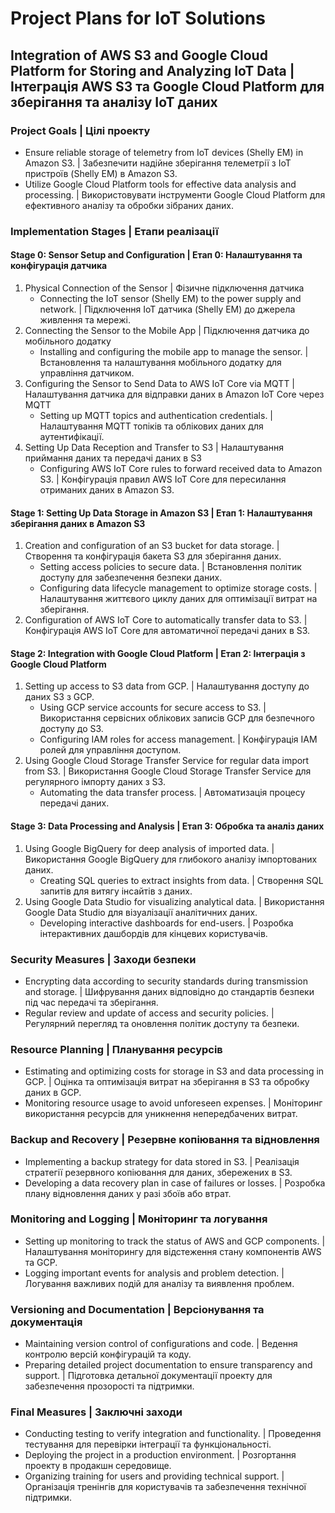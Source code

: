 # Project Plans for IoT Solutions

## Integration of AWS S3 and Google Cloud Platform for Storing and Analyzing IoT Data | Інтеграція AWS S3 та Google Cloud Platform для зберігання та аналізу IoT даних

### Project Goals | Цілі проекту
- Ensure reliable storage of telemetry from IoT devices (Shelly EM) in Amazon S3. | Забезпечити надійне зберігання телеметрії з IoT пристроїв (Shelly EM) в Amazon S3.
- Utilize Google Cloud Platform tools for effective data analysis and processing. | Використовувати інструменти Google Cloud Platform для ефективного аналізу та обробки зібраних даних.

### Implementation Stages | Етапи реалізації

#### Stage 0: Sensor Setup and Configuration | Етап 0: Налаштування та конфігурація датчика
1. Physical Connection of the Sensor | Фізичне підключення датчика
   - Connecting the IoT sensor (Shelly EM) to the power supply and network. | Підключення IoT датчика (Shelly EM) до джерела живлення та мережі.
2. Connecting the Sensor to the Mobile App | Підключення датчика до мобільного додатку
   - Installing and configuring the mobile app to manage the sensor. | Встановлення та налаштування мобільного додатку для управління датчиком.
3. Configuring the Sensor to Send Data to AWS IoT Core via MQTT | Налаштування датчика для відправки даних в Amazon IoT Core через MQTT
   - Setting up MQTT topics and authentication credentials. | Налаштування MQTT топіків та облікових даних для аутентифікації.
4. Setting Up Data Reception and Transfer to S3 | Налаштування приймання даних та передачі даних в S3
   - Configuring AWS IoT Core rules to forward received data to Amazon S3. | Конфігурація правил AWS IoT Core для пересилання отриманих даних в Amazon S3.

#### Stage 1: Setting Up Data Storage in Amazon S3 | Етап 1: Налаштування зберігання даних в Amazon S3
1. Creation and configuration of an S3 bucket for data storage. | Створення та конфігурація бакета S3 для зберігання даних.
   - Setting access policies to secure data. | Встановлення політик доступу для забезпечення безпеки даних.
   - Configuring data lifecycle management to optimize storage costs. | Налаштування життєвого циклу даних для оптимізації витрат на зберігання.
2. Configuration of AWS IoT Core to automatically transfer data to S3. | Конфігурація AWS IoT Core для автоматичної передачі даних в S3.

#### Stage 2: Integration with Google Cloud Platform | Етап 2: Інтеграція з Google Cloud Platform
1. Setting up access to S3 data from GCP. | Налаштування доступу до даних S3 з GCP.
   - Using GCP service accounts for secure access to S3. | Використання сервісних облікових записів GCP для безпечного доступу до S3.
   - Configuring IAM roles for access management. | Конфігурація IAM ролей для управління доступом.
2. Using Google Cloud Storage Transfer Service for regular data import from S3. | Використання Google Cloud Storage Transfer Service для регулярного імпорту даних з S3.
   - Automating the data transfer process. | Автоматизація процесу передачі даних.

#### Stage 3: Data Processing and Analysis | Етап 3: Обробка та аналіз даних
1. Using Google BigQuery for deep analysis of imported data. | Використання Google BigQuery для глибокого аналізу імпортованих даних.
   - Creating SQL queries to extract insights from data. | Створення SQL запитів для витягу інсайтів з даних.
2. Using Google Data Studio for visualizing analytical data. | Використання Google Data Studio для візуалізації аналітичних даних.
   - Developing interactive dashboards for end-users. | Розробка інтерактивних дашбордів для кінцевих користувачів.

### Security Measures | Заходи безпеки
- Encrypting data according to security standards during transmission and storage. | Шифрування даних відповідно до стандартів безпеки під час передачі та зберігання.
- Regular review and update of access and security policies. | Регулярний перегляд та оновлення політик доступу та безпеки.

### Resource Planning | Планування ресурсів
- Estimating and optimizing costs for storage in S3 and data processing in GCP. | Оцінка та оптимізація витрат на зберігання в S3 та обробку даних в GCP.
- Monitoring resource usage to avoid unforeseen expenses. | Моніторинг використання ресурсів для уникнення непередбачених витрат.

### Backup and Recovery | Резервне копіювання та відновлення
- Implementing a backup strategy for data stored in S3. | Реалізація стратегії резервного копіювання для даних, збережених в S3.
- Developing a data recovery plan in case of failures or losses. | Розробка плану відновлення даних у разі збоїв або втрат.

### Monitoring and Logging | Моніторинг та логування
- Setting up monitoring to track the status of AWS and GCP components. | Налаштування моніторингу для відстеження стану компонентів AWS та GCP.
- Logging important events for analysis and problem detection. | Логування важливих подій для аналізу та виявлення проблем.

### Versioning and Documentation | Версіонування та документація
- Maintaining version control of configurations and code. | Ведення контролю версій конфігурацій та коду.
- Preparing detailed project documentation to ensure transparency and support. | Підготовка детальної документації проекту для забезпечення прозорості та підтримки.

### Final Measures | Заключні заходи
- Conducting testing to verify integration and functionality. | Проведення тестування для перевірки інтеграції та функціональності.
- Deploying the project in a production environment. | Розгортання проекту в продакшн середовище.
- Organizing training for users and providing technical support. | Організація тренінгів для користувачів та забезпечення технічної підтримки.
